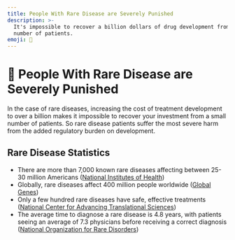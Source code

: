 ```yaml
---
title: People With Rare Disease are Severely Punished
description: >-
  It's impossible to recover a billion dollars of drug development from a small
  number of patients.
emoji: 🤒
---
```


# 🤒 People With Rare Disease are Severely Punished

In the case of rare diseases, increasing the cost of treatment development to over a billion makes it impossible to recover your investment from a small number of patients. So rare disease patients suffer the most severe harm from the added regulatory burden on development.

## Rare Disease Statistics

- There are more than 7,000 known rare diseases affecting between 25-30 million Americans ([National Institutes of Health](https://rarediseases.org/wp-content/uploads/2019/01/RDD-FAQ-2019.pdf))
- Globally, rare diseases affect 400 million people worldwide ([Global Genes](https://globalgenes.org/rare-disease-facts/))
- Only a few hundred rare diseases have safe, effective treatments ([National Center for Advancing Translational Sciences](http://ncats.nih.gov/research/our-impact/our-impact-rare-diseases))
- The average time to diagnose a rare disease is 4.8 years, with patients seeing an average of 7.3 physicians before receiving a correct diagnosis ([National Organization for Rare Disorders](https://rarediseases.org/understanding-rare-disease/rare-disease-facts-and-statistics/))
